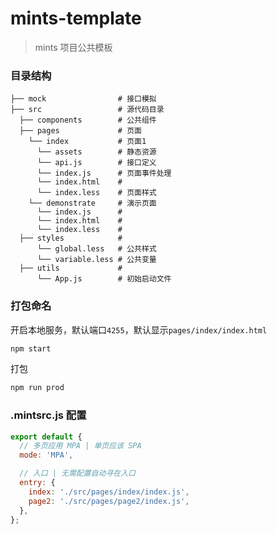 # mints-template

> mints 项目公共模板

### 目录结构

```
├── mock                # 接口模拟
├── src                 # 源代码目录
  ├── components        # 公共组件
  ├── pages             # 页面
    └── index           # 页面1
      └── assets        # 静态资源
      └── api.js        # 接口定义
      └── index.js      # 页面事件处理
      └── index.html    # 
      └── index.less    # 页面样式
    └── demonstrate     # 演示页面
      └── index.js      # 
      └── index.html    # 
      └── index.less    #
  ├── styles            #
      └── global.less   # 公共样式
      └── variable.less # 公共变量
  ├── utils             #
      └── App.js        # 初始启动文件 
```

### 打包命名

开启本地服务，默认端口`4255`，默认显示`pages/index/index.html`

```bash
npm start
```

打包

```bash
npm run prod
```

### .mintsrc.js 配置

```javascript
export default {
  // 多页应用 MPA | 单页应该 SPA
  mode: 'MPA',

  // 入口 | 无需配置自动寻在入口
  entry: {
    index: './src/pages/index/index.js',
    page2: './src/pages/page2/index.js',
  },
};
```
